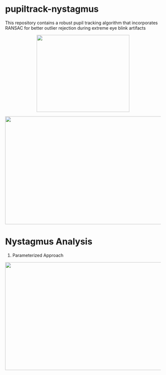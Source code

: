# pupiltrack-nystagmus
This repository contains a robust pupil tracking algorithm that incorporates RANSAC for better outlier rejection during extreme eye blink artifacts

<p align="center">
  <img width="300" height="250" src="https://github.com/nphilip1098/pupiltrack-nystagmus/blob/main/results/vogframes.jpg">
</p>

<p align="center">
  <img width="750" height="350" src="https://github.com/nphilip1098/pupiltrack-nystagmus/blob/main/results/Pupiltracker.jpg">
</p>

# Nystagmus Analysis
1. Parameterized Approach
<p align="center">
  <img width="750" height="350" src="https://github.com/nphilip1098/pupiltrack-nystagmus/blob/main/results/velores.jpg">
</p>




